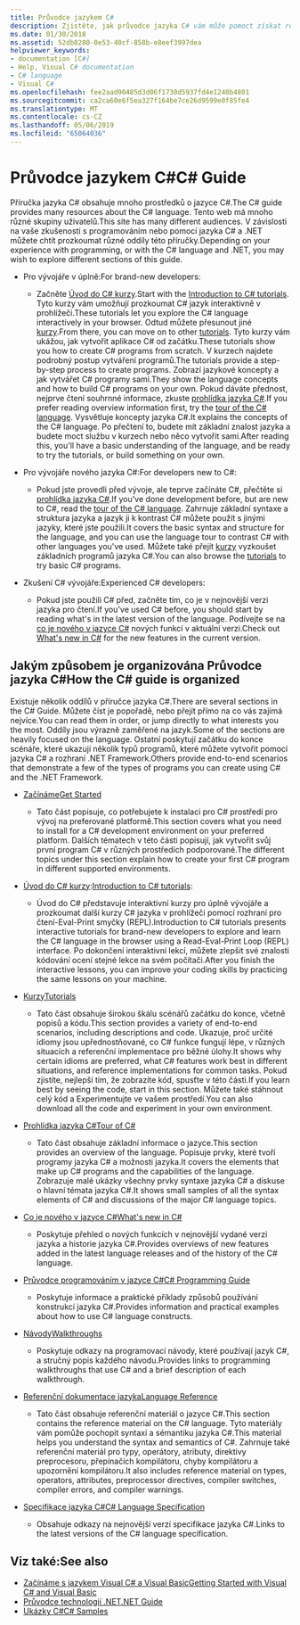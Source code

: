 ```yaml
---
title: Průvodce jazykem C#
description: Zjistěte, jak průvodce jazyka C# vám může pomoct získat rozsáhlé znalosti jazyka C#, ať už jste nový vývojář nebo zkušený odborník.
ms.date: 01/30/2018
ms.assetid: 52db8280-0e53-40cf-858b-e8eef3997dea
helpviewer_keywords:
- documentation [C#]
- Help, Visual C# documentation
- C# language
- Visual C#
ms.openlocfilehash: fee2aad90485d3d06f1730d5937fd4e1240b4801
ms.sourcegitcommit: ca2ca60e6f5ea327f164be7ce26d9599e0f85fe4
ms.translationtype: MT
ms.contentlocale: cs-CZ
ms.lasthandoff: 05/06/2019
ms.locfileid: "65064036"
---
```

# <a name="c-guide"></a><span data-ttu-id="e8f78-103">Průvodce jazykem C#</span><span class="sxs-lookup"><span data-stu-id="e8f78-103">C# Guide</span></span>

<span data-ttu-id="e8f78-104">Příručka jazyka C# obsahuje mnoho prostředků o jazyce C#.</span><span class="sxs-lookup"><span data-stu-id="e8f78-104">The C# guide provides many resources about the C# language.</span></span> <span data-ttu-id="e8f78-105">Tento web má mnoho různé skupiny uživatelů.</span><span class="sxs-lookup"><span data-stu-id="e8f78-105">This site has many different audiences.</span></span> <span data-ttu-id="e8f78-106">V závislosti na vaše zkušenosti s programováním nebo pomocí jazyka C# a .NET můžete chtít prozkoumat různé oddíly této příručky.</span><span class="sxs-lookup"><span data-stu-id="e8f78-106">Depending on your experience with programming, or with the C# language and .NET, you may wish to explore different sections of this guide.</span></span>

* <span data-ttu-id="e8f78-107">Pro vývojáře v úplně:</span><span class="sxs-lookup"><span data-stu-id="e8f78-107">For brand-new developers:</span></span>
  * <span data-ttu-id="e8f78-108">Začněte [Úvod do C# kurzy](tutorials/intro-to-csharp/index.md).</span><span class="sxs-lookup"><span data-stu-id="e8f78-108">Start with the [Introduction to C# tutorials](tutorials/intro-to-csharp/index.md).</span></span> <span data-ttu-id="e8f78-109">Tyto kurzy vám umožňují prozkoumat C# jazyk interaktivně v prohlížeči.</span><span class="sxs-lookup"><span data-stu-id="e8f78-109">These tutorials let you explore the C# language interactively in your browser.</span></span> <span data-ttu-id="e8f78-110">Odtud můžete přesunout jiné [kurzy](tutorials/index.md).</span><span class="sxs-lookup"><span data-stu-id="e8f78-110">From there, you can move on to other [tutorials](tutorials/index.md).</span></span> <span data-ttu-id="e8f78-111">Tyto kurzy vám ukážou, jak vytvořit aplikace C# od začátku.</span><span class="sxs-lookup"><span data-stu-id="e8f78-111">These tutorials show you how to create C# programs from scratch.</span></span> <span data-ttu-id="e8f78-112">V kurzech najdete podrobný postup vytváření programů.</span><span class="sxs-lookup"><span data-stu-id="e8f78-112">The tutorials provide a step-by-step process to create programs.</span></span> <span data-ttu-id="e8f78-113">Zobrazí jazykové koncepty a jak vytvářet C# programy sami.</span><span class="sxs-lookup"><span data-stu-id="e8f78-113">They show the language concepts and how to build C# programs on your own.</span></span> <span data-ttu-id="e8f78-114">Pokud dáváte přednost, nejprve čtení souhrnné informace, zkuste [prohlídka jazyka C#](tour-of-csharp/index.md).</span><span class="sxs-lookup"><span data-stu-id="e8f78-114">If you prefer reading overview information first, try the [tour of the C# language](tour-of-csharp/index.md).</span></span> <span data-ttu-id="e8f78-115">Vysvětluje koncepty jazyka C#.</span><span class="sxs-lookup"><span data-stu-id="e8f78-115">It explains the concepts of the C# language.</span></span> <span data-ttu-id="e8f78-116">Po přečtení to, budete mít základní znalost jazyka a budete moct službu v kurzech nebo něco vytvořit sami.</span><span class="sxs-lookup"><span data-stu-id="e8f78-116">After reading this, you'll have a basic understanding of the language, and be ready to try the tutorials, or build something on your own.</span></span>

* <span data-ttu-id="e8f78-117">Pro vývojáře nového jazyka C#:</span><span class="sxs-lookup"><span data-stu-id="e8f78-117">For developers new to C#:</span></span>
  * <span data-ttu-id="e8f78-118">Pokud jste provedli před vývoje, ale teprve začínáte C#, přečtěte si [prohlídka jazyka C#](tour-of-csharp/index.md).</span><span class="sxs-lookup"><span data-stu-id="e8f78-118">If you've done development before, but are new to C#, read the [tour of the C# language](tour-of-csharp/index.md).</span></span> <span data-ttu-id="e8f78-119">Zahrnuje základní syntaxe a struktura jazyka a jazyk ji k kontrast C# můžete použít s jinými jazyky, které jste použili.</span><span class="sxs-lookup"><span data-stu-id="e8f78-119">It covers the basic syntax and structure for the language, and you can use the language tour to contrast C# with other languages you've used.</span></span> <span data-ttu-id="e8f78-120">Můžete také přejít [kurzy](tutorials/index.md) vyzkoušet základních programů jazyka C#.</span><span class="sxs-lookup"><span data-stu-id="e8f78-120">You can also browse the [tutorials](tutorials/index.md) to try basic C# programs.</span></span>

* <span data-ttu-id="e8f78-121">Zkušení C# vývojáře:</span><span class="sxs-lookup"><span data-stu-id="e8f78-121">Experienced C# developers:</span></span>
  * <span data-ttu-id="e8f78-122">Pokud jste použili C# před, začněte tím, co je v nejnovější verzi jazyka pro čtení.</span><span class="sxs-lookup"><span data-stu-id="e8f78-122">If you've used C# before, you should start by reading what's in the latest version of the language.</span></span> <span data-ttu-id="e8f78-123">Podívejte se na [co je nového v jazyce C#](whats-new/index.md) nových funkcí v aktuální verzi.</span><span class="sxs-lookup"><span data-stu-id="e8f78-123">Check out [What's new in C#](whats-new/index.md) for the new features in the current version.</span></span>

## <a name="how-the-c-guide-is-organized"></a><span data-ttu-id="e8f78-124">Jakým způsobem je organizována Průvodce jazyka C#</span><span class="sxs-lookup"><span data-stu-id="e8f78-124">How the C# guide is organized</span></span>

<span data-ttu-id="e8f78-125">Existuje několik oddílů v příručce jazyka C#.</span><span class="sxs-lookup"><span data-stu-id="e8f78-125">There are several sections in the C# Guide.</span></span> <span data-ttu-id="e8f78-126">Můžete číst je popořadě, nebo přejít přímo na co vás zajímá nejvíce.</span><span class="sxs-lookup"><span data-stu-id="e8f78-126">You can read them in order, or jump directly to what interests you the most.</span></span> <span data-ttu-id="e8f78-127">Oddíly jsou výrazně zaměřené na jazyk.</span><span class="sxs-lookup"><span data-stu-id="e8f78-127">Some of the sections are heavily focused on the language.</span></span> <span data-ttu-id="e8f78-128">Ostatní poskytují začátku do konce scénáře, které ukazují několik typů programů, které můžete vytvořit pomocí jazyka C# a rozhraní .NET Framework.</span><span class="sxs-lookup"><span data-stu-id="e8f78-128">Others provide end-to-end scenarios that demonstrate a few of the types of programs you can create using C# and the .NET Framework.</span></span>

* [<span data-ttu-id="e8f78-129">Začínáme</span><span class="sxs-lookup"><span data-stu-id="e8f78-129">Get Started</span></span>](getting-started/index.md)
  * <span data-ttu-id="e8f78-130">Tato část popisuje, co potřebujete k instalaci pro C# prostředí pro vývoj na preferované platformě.</span><span class="sxs-lookup"><span data-stu-id="e8f78-130">This section covers what you need to install for a C# development environment on your preferred platform.</span></span> <span data-ttu-id="e8f78-131">Dalších tématech v této části popisují, jak vytvořit svůj první program C# v různých prostředích podporované.</span><span class="sxs-lookup"><span data-stu-id="e8f78-131">The different topics under this section explain how to create your first C# program in different supported environments.</span></span>

* <span data-ttu-id="e8f78-132">[Úvod do C# kurzy](tutorials/intro-to-csharp/index.md):</span><span class="sxs-lookup"><span data-stu-id="e8f78-132">[Introduction to C# tutorials](tutorials/intro-to-csharp/index.md):</span></span>
  * <span data-ttu-id="e8f78-133">Úvod do C# představuje interaktivní kurzy pro úplně vývojáře a prozkoumat další kurzy C# jazyka v prohlížeči pomocí rozhraní pro čtení-Eval-Print smyčky (REPL).</span><span class="sxs-lookup"><span data-stu-id="e8f78-133">Introduction to C# tutorials presents interactive tutorials for brand-new developers to explore and learn the C# language in the browser using a Read-Eval-Print Loop (REPL) interface.</span></span> <span data-ttu-id="e8f78-134">Po dokončení interaktivní lekcí, můžete zlepšit své znalosti kódování ocení stejné lekce na svém počítači.</span><span class="sxs-lookup"><span data-stu-id="e8f78-134">After you finish the interactive lessons, you can improve your coding skills by practicing the same lessons on your machine.</span></span>

* [<span data-ttu-id="e8f78-135">Kurzy</span><span class="sxs-lookup"><span data-stu-id="e8f78-135">Tutorials</span></span>](tutorials/index.md)
  * <span data-ttu-id="e8f78-136">Tato část obsahuje širokou škálu scénářů začátku do konce, včetně popisů a kódu.</span><span class="sxs-lookup"><span data-stu-id="e8f78-136">This section provides a variety of end-to-end scenarios, including descriptions and code.</span></span> <span data-ttu-id="e8f78-137">Ukazuje, proč určité idiomy jsou upřednostňované, co C# funkce fungují lépe, v různých situacích a referenční implementace pro běžné úlohy.</span><span class="sxs-lookup"><span data-stu-id="e8f78-137">It shows why certain idioms are preferred, what C# features work best in different situations, and reference implementations for common tasks.</span></span> <span data-ttu-id="e8f78-138">Pokud zjistíte, nejlepší tím, že zobrazíte kód, spusťte v této části.</span><span class="sxs-lookup"><span data-stu-id="e8f78-138">If you learn best by seeing the code, start in this section.</span></span> <span data-ttu-id="e8f78-139">Můžete také stáhnout celý kód a Experimentujte ve vašem prostředí.</span><span class="sxs-lookup"><span data-stu-id="e8f78-139">You can also download all the code and experiment in your own environment.</span></span>

* [<span data-ttu-id="e8f78-140">Prohlídka jazyka C#</span><span class="sxs-lookup"><span data-stu-id="e8f78-140">Tour of C#</span></span>](tour-of-csharp/index.md)
  * <span data-ttu-id="e8f78-141">Tato část obsahuje základní informace o jazyce.</span><span class="sxs-lookup"><span data-stu-id="e8f78-141">This section provides an overview of the language.</span></span> <span data-ttu-id="e8f78-142">Popisuje prvky, které tvoří programy jazyka C# a možnosti jazyka.</span><span class="sxs-lookup"><span data-stu-id="e8f78-142">It covers the elements that make up C# programs and the capabilities of the language.</span></span> <span data-ttu-id="e8f78-143">Zobrazuje malé ukázky všechny prvky syntaxe jazyka C# a diskuse o hlavní témata jazyka C#.</span><span class="sxs-lookup"><span data-stu-id="e8f78-143">It shows small samples of all the syntax elements of C# and discussions of the major C# language topics.</span></span>

* [<span data-ttu-id="e8f78-144">Co je nového v jazyce C#</span><span class="sxs-lookup"><span data-stu-id="e8f78-144">What's new in C#</span></span>](whats-new/index.md)
  * <span data-ttu-id="e8f78-145">Poskytuje přehled o nových funkcích v nejnovější vydané verzi jazyka a historie jazyka C#.</span><span class="sxs-lookup"><span data-stu-id="e8f78-145">Provides overviews of new features added in the latest language releases and of the history of the C# language.</span></span>

<!--
* [.NET Compiler Platform SDK](roslyn-sdk/index.md)
  * The .NET Compiler Platform SDK enables you to write components that analyze code, and suggest or make improvements to that code. In this section, you'll learn how the APIs are organized, and how you can create code that enables rules and practices for your team. You'll also see samples, end-to-end scenarios, and links to other libraries with more examples using these APIs.
-->

* [<span data-ttu-id="e8f78-146">Průvodce programováním v jazyce C#</span><span class="sxs-lookup"><span data-stu-id="e8f78-146">C# Programming Guide</span></span>](../csharp/programming-guide/index.md)
  * <span data-ttu-id="e8f78-147">Poskytuje informace a praktické příklady způsobů používání konstrukcí jazyka C#.</span><span class="sxs-lookup"><span data-stu-id="e8f78-147">Provides information and practical examples about how to use C# language constructs.</span></span>

* [<span data-ttu-id="e8f78-148">Návody</span><span class="sxs-lookup"><span data-stu-id="e8f78-148">Walkthroughs</span></span>](../csharp/walkthroughs.md)
  * <span data-ttu-id="e8f78-149">Poskytuje odkazy na programovací návody, které používají jazyk C#, a stručný popis každého návodu.</span><span class="sxs-lookup"><span data-stu-id="e8f78-149">Provides links to programming walkthroughs that use C# and a brief description of each walkthrough.</span></span>

* [<span data-ttu-id="e8f78-150">Referenční dokumentace jazyka</span><span class="sxs-lookup"><span data-stu-id="e8f78-150">Language Reference</span></span>](language-reference/index.md)
  * <span data-ttu-id="e8f78-151">Tato část obsahuje referenční materiál o jazyce C#.</span><span class="sxs-lookup"><span data-stu-id="e8f78-151">This section contains the reference material on the C# language.</span></span> <span data-ttu-id="e8f78-152">Tyto materiály vám pomůže pochopit syntaxi a sémantiku jazyka C#.</span><span class="sxs-lookup"><span data-stu-id="e8f78-152">This material helps you understand the syntax and semantics of C#.</span></span> <span data-ttu-id="e8f78-153">Zahrnuje také referenční materiál pro typy, operátory, atributy, direktivy preprocesoru, přepínačích kompilátoru, chyby kompilátoru a upozornění kompilátoru.</span><span class="sxs-lookup"><span data-stu-id="e8f78-153">It also includes reference material on types, operators, attributes, preprocessor directives, compiler switches, compiler errors, and compiler warnings.</span></span>

* [<span data-ttu-id="e8f78-154">Specifikace jazyka C#</span><span class="sxs-lookup"><span data-stu-id="e8f78-154">C# Language Specification</span></span>](../csharp/language-reference/language-specification/index.md)
  * <span data-ttu-id="e8f78-155">Obsahuje odkazy na nejnovější verzí specifikace jazyka C#.</span><span class="sxs-lookup"><span data-stu-id="e8f78-155">Links to the latest versions of the C# language specification.</span></span>

## <a name="see-also"></a><span data-ttu-id="e8f78-156">Viz také:</span><span class="sxs-lookup"><span data-stu-id="e8f78-156">See also</span></span>

- [<span data-ttu-id="e8f78-157">Začínáme s jazykem Visual C# a Visual Basic</span><span class="sxs-lookup"><span data-stu-id="e8f78-157">Getting Started with Visual C# and Visual Basic</span></span>](/visualstudio/ide/getting-started-with-visual-csharp-and-visual-basic)
- [<span data-ttu-id="e8f78-158">Průvodce technologií .NET</span><span class="sxs-lookup"><span data-stu-id="e8f78-158">.NET Guide</span></span>](../standard/index.md)
- [<span data-ttu-id="e8f78-159">Ukázky C#</span><span class="sxs-lookup"><span data-stu-id="e8f78-159">C# Samples</span></span>](https://code.msdn.microsoft.com/site/search?f%5B0%5D.Type=ProgrammingLanguage&f%5B0%5D.Value=C%23&f%5B0%5D.Text=C%23)
